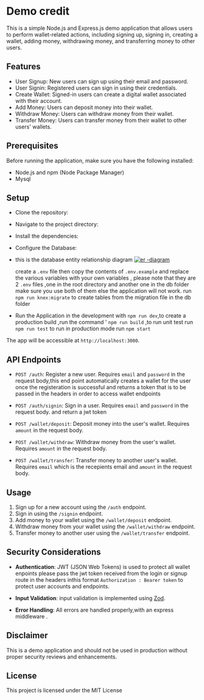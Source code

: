 # Demo credit

This is a simple Node.js and Express.js demo application that allows users to perform wallet-related actions, including signing up, signing in, creating a wallet, adding money, withdrawing money, and transferring money to other users.

## Features

- User Signup: New users can sign up using their email and password.
- User Signin: Registered users can sign in using their credentials.
- Create Wallet: Signed-in users can create a digital wallet associated with their account.
- Add Money: Users can deposit money into their wallet.
- Withdraw Money: Users can withdraw money from their wallet.
- Transfer Money: Users can transfer money from their wallet to other users' wallets.

## Prerequisites

Before running the application, make sure you have the following installed:

- Node.js and npm (Node Package Manager)
- Mysql

## Setup

- Clone the repository:


- Navigate to the project directory:


- Install the dependencies:


- Configure the Database:
- this is the database entity relationship diagram [![er -diagram](https://res.cloudinary.com/dzm0ntibm/image/upload/v1692866600/Untitled_Workspace_1_fgg5p0.png "er -diagram")](https://res.cloudinary.com/dzm0ntibm/image/upload/v1692866600/Untitled_Workspace_1_fgg5p0.png "er -diagram")
   
   create a  `.env` file then copy the contents of  `.env.example` and replace the various  variables with your own  variables , please note that they are 2  `.env` files ,one in the root directory and another one in the db folder make sure you use both of them else the application will not work.   run `npm run knex:migrate` to create tables from the migration file in the db folder
   

- Run the Application in the development with  `npm run dev`,to create a production build ,run the command ' `npm run build` ,to run unit test run  `npm run test` to run in production mode run  `npm start`


The app will be accessible at `http://localhost:3000`.

## API Endpoints

- `POST /auth`: Register a new user. Requires `email` and `password` in the request body,this end point automatically creates a wallet for the user once the registeration is successful and returns a token that is to be passed in the headers in order to access wallet endpoints
- `POST /auth/signin`: Sign in a user. Requires `email` and `password` in the request body. and return a jwt token

- `POST /wallet/deposit`: Deposit money into the user's wallet. Requires `amount` in the request body.
- `POST /wallet/withdraw`: Withdraw money from the user's wallet. Requires `amount` in the request body.
- `POST /wallet/transfer`: Transfer money to another user's wallet. Requires `email`  which is the recepients email and `amount` in the request body.

## Usage

1. Sign up for a new account using the `/auth` endpoint.
2. Sign in using the `/signin` endpoint.
4. Add money to your wallet using the `/wallet/deposit` endpoint.
5. Withdraw money from your wallet using the `/wallet/withdraw` endpoint.
6. Transfer money to another user using the `/wallet/transfer` endpoint.

## Security Considerations

- **Authentication**:   JWT (JSON Web Tokens) is used to protect all wallet enpoints please pass the jwt token received from the login or signup route in the headers inthis format  `Authorization : Bearer token`  to protect user accounts and endpoints.

- **Input Validation**: input validation is implemented using [Zod](https://zod.dev/ "Zod").
- **Error Handling**: All errors are handled properly,with an express middleware  .


## Disclaimer

This is a demo application and should not be used in production without proper security reviews and enhancements.

## License

This project is licensed under the MIT License
